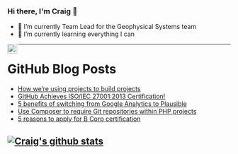### Hi there, I'm Craig 👋

<!--
**CraigTeelFugro/CraigTeelFugro** is a ✨ _special_ ✨ repository because its `README.md` (this file) appears on your GitHub profile.

Here are some ideas to get you started:
-->

- 🔭 I’m currently Team Lead for the Geophysical Systems team
- 🌱 I’m currently learning everything I can

[<img align="left" alt="Craig Teel | LinkedIn" width="22px" src="https://cdn.jsdelivr.net/npm/simple-icons@v3/icons/linkedin.svg" />][linkedin]

---

# GitHub Blog Posts

<!-- BLOG-POST-LIST:START -->
- [How we’re using projects to build projects](https://github.blog/2022-05-16-how-were-using-projects-to-build-projects/)
- [GitHub Achieves ISO/IEC 27001:2013 Certification!](https://github.blog/2022-05-16-github-achieves-iso-iec-270012013-certification/)
- [5 benefits of switching from Google Analytics to Plausible](https://opensource.com/article/22/5/plausible-analytics)
- [Use Composer to require Git repositories within PHP projects](https://opensource.com/article/22/5/composer-git-repositories)
- [5 reasons to apply for B Corp certification](https://opensource.com/article/22/5/b-corp-open-source)
<!-- BLOG-POST-LIST:END -->

## [![Craig's github stats](https://github-readme-stats.vercel.app/api?username=craigteelfugro)](https://github.com/anuraghazra/github-readme-stats)


[linkedin]: https://linkedin.com/in/craig-teel-b8786771
